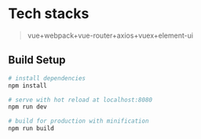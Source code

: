# Tech stacks

> vue+webpack+vue-router+axios+vuex+element-ui

## Build Setup

``` bash
# install dependencies
npm install

# serve with hot reload at localhost:8080
npm run dev

# build for production with minification
npm run build
```
